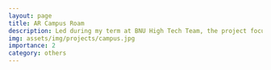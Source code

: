 ```yaml
---
layout: page
title: AR Campus Roam
description: Led during my term at BNU High Tech Team, the project focused on developing an AR campus roaming experience, providing students with an interactive and engaging exploration of the campus environment.
img: assets/img/projects/campus.jpg
importance: 2
category: others
---
```

